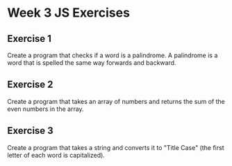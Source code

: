 # Week 3 JS Exercises

## Exercise 1

Create a program that checks if a word is a palindrome. A palindrome is a word that is spelled the same way forwards and backward.

## Exercise 2

Create a program that takes an array of numbers and returns the sum of the even numbers in the array.

## Exercise 3

Create a program that takes a string and converts it to "Title Case" (the first letter of each word is capitalized).
